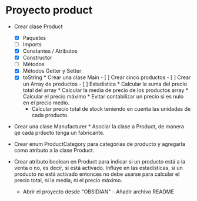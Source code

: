 # Proyecto product
   * Crear clase Product
       - [x] Paquetes
       - [ ] Imports
       - [x] Constantes / Atributos
       - [x] Constructor
       - [ ] Métodos
       - [x] Métodos Getter y Setter
       - [x] toString
    * Crear una clase Main
              - [ ] Crear cinco productos
              - [ ] Crear un Array de productos
              - [ ] Estadistica
                    * Calcular la suma del precio total del array
                    * Calcular la media de precio de los productos array
                    * Calcular el precio máximo
                    * Evitar contabilizar un precio si es nulo en el precio medio.
            * Calcular precio total de stock teniendo en cuenta las unidades de cada producto.
    
* Crear una clase Manufacturer
           * Asociar la clase a Product, de manera qe cada prducto tenga un fabricante.

* Crear enum ProductCategory para categorias de producto y agregarla como atributo a la clase Product.
* Crear atributo boolean en Product para indicar si un producto está a la venta o no, es decir, si está activado. Influye en las estadisticas, si un producto no está activado entonces no debe usarse para calcular el precio total, ni la media, ni el precio máximo.

   * Abrir el proyecto desde "OBSIDIAN"
          - Añadir archivo README



